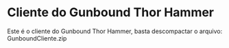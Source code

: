 # Cliente do Gunbound Thor Hammer
Este é o cliente do Gunbound Thor Hammer, basta descompactar o arquivo: GunboundCliente.zip
